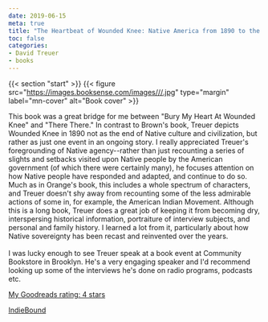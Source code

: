```yaml
---
date: 2019-06-15
meta: true
title: "The Heartbeat of Wounded Knee: Native America from 1890 to the Present"
toc: false
categories:
- David Treuer
- books
---
```


{{< section "start" >}}
{{< figure src="https://images.booksense.com/images///.jpg" type="margin" label="mn-cover" alt="Book cover" >}}

This book was a great bridge for me between "Bury My Heart At Wounded Knee" and "There There." In contrast to Brown's book, Treuer depicts Wounded Knee in 1890 not as the end of Native culture and civilization, but rather as just one event in an ongoing story. I really appreciated Treuer's foregrounding of Native agency--rather than just recounting a series of slights and setbacks visited upon Native people by the American government (of which there were certainly many), he focuses attention on how Native people have responded and adapted, and continue to do so. Much as in Orange's book, this includes a whole spectrum of characters, and Treuer doesn't shy away from recounting some of the less admirable actions of some in, for example, the American Indian Movement. Although this is a long book, Treuer does a great job of keeping it from becoming dry, interspersing historical information, portraiture of interview subjects, and personal and family history. I learned a lot from it, particularly about how Native sovereignty has been recast and reinvented over the years. <br /><br />I was lucky enough to see Treuer speak at a book event at Community Bookstore in Brooklyn. He's a very engaging speaker and I'd recommend looking up some of the interviews he's done on radio programs, podcasts etc.

[My Goodreads rating: 4 stars](https://www.goodreads.com/review/show/2812091477)  

[IndieBound](https://www.indiebound.org/book/)
